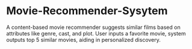 # Movie-Recommender-Sysytem
A content-based movie recommender suggests similar films based on attributes like genre, cast, and plot. User inputs a favorite movie, system outputs top 5 similar movies, aiding in personalized discovery.
